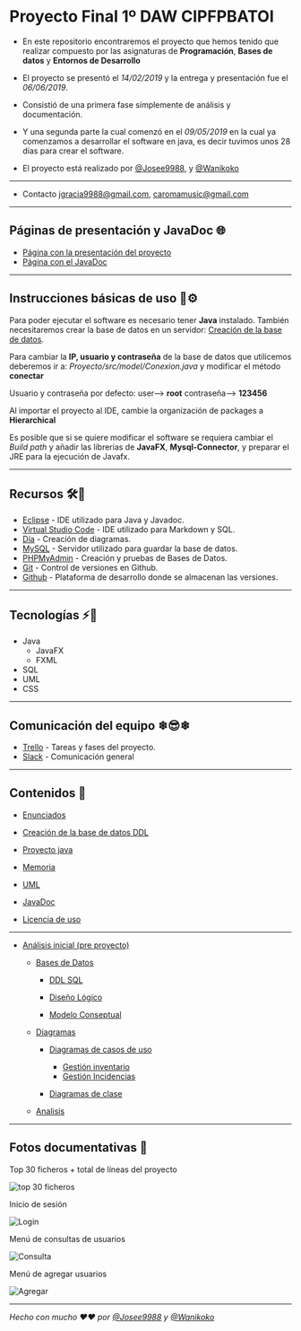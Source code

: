 # **Proyecto Final 1º DAW CIPFPBATOI**

- En este repositorio encontraremos el proyecto que hemos tenido que realizar compuesto por las asignaturas de **Programación**, **Bases de datos** y **Entornos de Desarrollo**

- El proyecto se presentó el *14/02/2019* y la entrega y presentación fue el *06/06/2019*.

- Consistió de una primera fase símplemente de análisis y documentación.
- Y una segunda parte la cual comenzó en el *09/05/2019* en la cual ya comenzamos a desarrollar el software en java, es decir tuvimos unos 28 días para crear el software.

- El proyecto está realizado por [@Josee9988](https://github.com/Josee9988), y [@Wanikoko](https://github.com/Wanikoko)

---

- Contacto <jgracia9988@gmail.com>, <caromamusic@gmail.com>

---

## **Páginas de presentación y JavaDoc** 🌐

- [Página con la presentación del proyecto](https://josee9988.github.io/1DAW-ProyectoFinal-CaJo/Presentacion/index.html)
- [Página con el JavaDoc](https://josee9988.github.io/1DAW-ProyectoFinal-CaJo/Proyecto/doc/Principal.html)

---

## **Instrucciones básicas de uso** 🔩⚙️

Para poder ejecutar el software es necesario tener **Java** instalado.
También necesitaremos crear la base de datos en un servidor: [Creación de la base de datos](DDL.sql).

Para cambiar la **IP, usuario y contraseña** de la base de datos que utilicemos deberemos ir a: *Proyecto/src/model/Conexion.java* y modificar el método **conectar**

Usuario y contraseña por defecto: user--> **root** contraseña--> **123456**

Al importar el proyecto al IDE, cambie la organización de packages a **Hierarchical**

Es posible que si se quiere modificar el software se requiera cambiar el *Build path* y añadir las librerias de **JavaFX**, **Mysql-Connector**, y preparar el JRE para la ejecución de Javafx.

---

## **Recursos** 🛠️🔧

- [Eclipse](https://www.eclipse.org/) - IDE utilizado para Java y Javadoc.
- [Virtual Studio Code](https://code.visualstudio.com/) - IDE utilizado para Markdown y SQL.
- [Día](https://dia-installer.de/index.html.es) - Creación de diagramas.
- [MySQL](https://www.mysql.com/) - Servidor utilizado para guardar la base de datos.
- [PHPMyAdmin](https://www.phpmyadmin.net/) - Creación y pruebas de Bases de Datos.
- [Git](https://git-scm.com/downloads) - Control de versiones en Github.
- [Github](https://github.com) - Plataforma de desarrollo donde se almacenan las versiones.

---

## **Tecnologías** ⚡📌

- Java
  - JavaFX
  - FXML
- SQL
- UML
- CSS

---

## **Comunicación del equipo** ❄😎❄

- [Trello](https://trello.com/b/9YDrUbGJ/proyecto) - Tareas y fases del proyecto.
- [Slack](https://proyectocj.slack.com) - Comunicación general

---

## **Contenidos** 📎

- [Enunciados](Enunciado.pdf)

- [Creación de la base de datos DDL](DDL.sql)

- [Proyecto java](/Proyecto)

- [Memoria](/Memoria/Memoria.pdf)

- [UML](/UML/UML.png)

- [JavaDoc](/Proyecto/doc)

- [Licencia de uso](LICENSE.txt)

---

- [Análisis inicial (pre proyecto)](/Analisis%20Inicial/)

  - [Bases de Datos](/Analisis%20Inicial/Bases%20de%20datos/)

    - [DDL SQL](/Analisis%20Inicial/Bases%20de%20datos/DDL)

    - [Diseño Lógico](/Analisis%20Inicial/Bases%20de%20datos/Diseño%20lógico)

    - [Modelo Conseptual](/Analisis%20Inicial/Bases%20de%20datos/Modelo%20conceptual)

  - [Diagramas](/Analisis%20Inicial/Bases%20de%20datos/DDL)

    - [Diagramas de casos de uso](/Analisis%20Inicial/Diagramas/Diagrama%20de%20casos%20de%20uso)

      - [Gestión inventario](/Analisis%20Inicial/Diagramas/Diagrama%20de%20casos%20de%20uso/Gestión%20Inventario)
      - [Gestión Incidencias](/Analisis%20Inicial/Diagramas/Diagrama%20de%20casos%20de%20uso/Gestión%20Incidencias)

    - [Diagramas de clase](/Analisis%20Inicial/Diagramas/Diagrama%20de%20clases)

  - [Analisis](/Analisis%20Inicial/Analisis)

---

## Fotos documentativas 📸

Top 30 ficheros + total de líneas del proyecto

![top 30 ficheros](https://i.imgur.com/PckCcOh.png)

Inicio de sesión

![Login](https://i.imgur.com/qHNga68.png)

Menú de consultas de usuarios

![Consulta](https://i.imgur.com/vjTC05N.png)

Menú de agregar usuarios

![Agregar](https://i.imgur.com/470ZxFV.png)

---

*Hecho con mucho ❤️❤️ por [@Josee9988](https://github.com/Josee9988) y [@Wanikoko](https://github.com/Wanikoko)*
